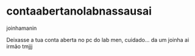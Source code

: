 # contaabertanolabnassausai
joinhamanin

Deixasse a tua conta aberta no pc do lab men, cuidado...
da um joinha ai irmão tmjjj

